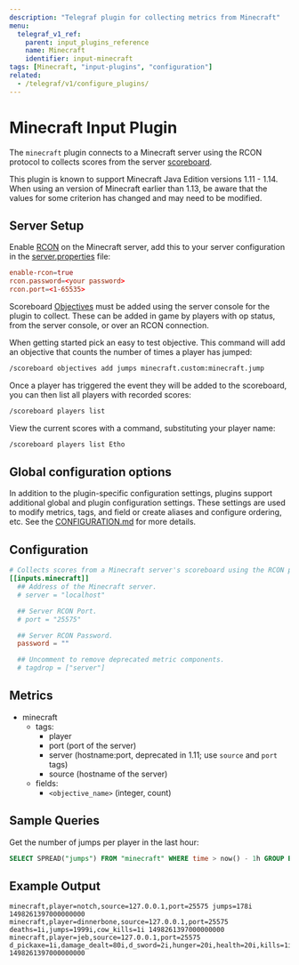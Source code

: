```yaml
---
description: "Telegraf plugin for collecting metrics from Minecraft"
menu:
  telegraf_v1_ref:
    parent: input_plugins_reference
    name: Minecraft
    identifier: input-minecraft
tags: [Minecraft, "input-plugins", "configuration"]
related:
  - /telegraf/v1/configure_plugins/
---
```


# Minecraft Input Plugin

The `minecraft` plugin connects to a Minecraft server using the RCON protocol
to collects scores from the server [scoreboard](http://minecraft.gamepedia.com/Scoreboard).

This plugin is known to support Minecraft Java Edition versions 1.11 - 1.14.
When using an version of Minecraft earlier than 1.13, be aware that the values
for some criterion has changed and may need to be modified.

## Server Setup

Enable [RCON](http://wiki.vg/RCON) on the Minecraft server, add this to your server configuration
in the [server.properties](https://minecraft.gamepedia.com/Server.properties) file:

```conf
enable-rcon=true
rcon.password=<your password>
rcon.port=<1-65535>
```

Scoreboard [Objectives](https://minecraft.gamepedia.com/Scoreboard#Objectives) must be added using the server console for the
plugin to collect.  These can be added in game by players with op status,
from the server console, or over an RCON connection.

When getting started pick an easy to test objective.  This command will add an
objective that counts the number of times a player has jumped:

```sh
/scoreboard objectives add jumps minecraft.custom:minecraft.jump
```

Once a player has triggered the event they will be added to the scoreboard,
you can then list all players with recorded scores:

```sh
/scoreboard players list
```

View the current scores with a command, substituting your player name:

```sh
/scoreboard players list Etho
```

## Global configuration options <!-- @/docs/includes/plugin_config.md -->

In addition to the plugin-specific configuration settings, plugins support
additional global and plugin configuration settings. These settings are used to
modify metrics, tags, and field or create aliases and configure ordering, etc.
See the [CONFIGURATION.md](/telegraf/v1/configuration/#plugins) for more details.

[CONFIGURATION.md]: ../../../docs/CONFIGURATION.md#plugins

## Configuration

```toml @sample.conf
# Collects scores from a Minecraft server's scoreboard using the RCON protocol
[[inputs.minecraft]]
  ## Address of the Minecraft server.
  # server = "localhost"

  ## Server RCON Port.
  # port = "25575"

  ## Server RCON Password.
  password = ""

  ## Uncomment to remove deprecated metric components.
  # tagdrop = ["server"]
```

## Metrics

- minecraft
  - tags:
    - player
    - port (port of the server)
    - server (hostname:port, deprecated in 1.11; use `source` and `port` tags)
    - source (hostname of the server)
  - fields:
    - `<objective_name>` (integer, count)

## Sample Queries

Get the number of jumps per player in the last hour:

```sql
SELECT SPREAD("jumps") FROM "minecraft" WHERE time > now() - 1h GROUP BY "player"
```

## Example Output

```text
minecraft,player=notch,source=127.0.0.1,port=25575 jumps=178i 1498261397000000000
minecraft,player=dinnerbone,source=127.0.0.1,port=25575 deaths=1i,jumps=1999i,cow_kills=1i 1498261397000000000
minecraft,player=jeb,source=127.0.0.1,port=25575 d_pickaxe=1i,damage_dealt=80i,d_sword=2i,hunger=20i,health=20i,kills=1i,level=33i,jumps=264i,armor=15i 1498261397000000000
```

[server.properties]: https://minecraft.gamepedia.com/Server.properties
[scoreboard]: http://minecraft.gamepedia.com/Scoreboard
[objectives]: https://minecraft.gamepedia.com/Scoreboard#Objectives
[rcon]: http://wiki.vg/RCON
